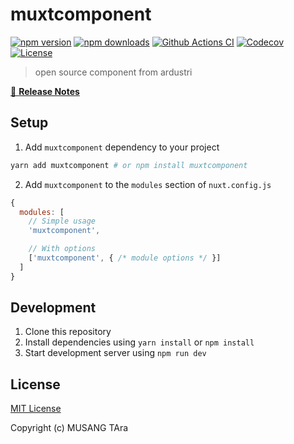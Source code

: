 # muxtcomponent

[![npm version][npm-version-src]][npm-version-href]
[![npm downloads][npm-downloads-src]][npm-downloads-href]
[![Github Actions CI][github-actions-ci-src]][github-actions-ci-href]
[![Codecov][codecov-src]][codecov-href]
[![License][license-src]][license-href]

> open source component from ardustri

[📖 **Release Notes**](./CHANGELOG.md)

## Setup

1. Add `muxtcomponent` dependency to your project

```bash
yarn add muxtcomponent # or npm install muxtcomponent
```

2. Add `muxtcomponent` to the `modules` section of `nuxt.config.js`

```js
{
  modules: [
    // Simple usage
    'muxtcomponent',

    // With options
    ['muxtcomponent', { /* module options */ }]
  ]
}
```

## Development

1. Clone this repository
2. Install dependencies using `yarn install` or `npm install`
3. Start development server using `npm run dev`

## License

[MIT License](./LICENSE)

Copyright (c) MUSANG TAra

<!-- Badges -->
[npm-version-src]: https://img.shields.io/npm/v/muxtcomponent/latest.svg
[npm-version-href]: https://npmjs.com/package/muxtcomponent

[npm-downloads-src]: https://img.shields.io/npm/dt/muxtcomponent.svg
[npm-downloads-href]: https://npmjs.com/package/muxtcomponent

[github-actions-ci-src]: https://github.com/MUSANGTARA0/https://github.com/MUSANGTARA0/muxtcomponet.git/workflows/ci/badge.svg
[github-actions-ci-href]: https://github.com/MUSANGTARA0/https://github.com/MUSANGTARA0/muxtcomponet.git/actions?query=workflow%3Aci

[codecov-src]: https://img.shields.io/codecov/c/github/MUSANGTARA0/https://github.com/MUSANGTARA0/muxtcomponet.git.svg
[codecov-href]: https://codecov.io/gh/MUSANGTARA0/https://github.com/MUSANGTARA0/muxtcomponet.git

[license-src]: https://img.shields.io/npm/l/muxtcomponent.svg
[license-href]: https://npmjs.com/package/muxtcomponent
